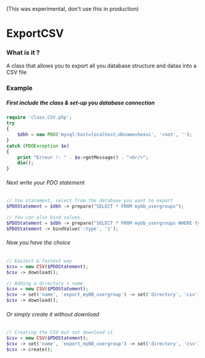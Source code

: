 (This was experimental, don't use this in production)

# ExportCSV
### What is it ?
A class that allows you to export all you database structure and datas into a CSV file

### Example

##### First include the class & set-up you database connection
```php
require 'class.CSV.php';
try
{
    $dbh = new PDO('mysql:host=localhost;dbname=hexui', 'root', '');
}
catch (PDOException $e)
{
    print "Erreur !: " . $e->getMessage() . "<br/>";
    die();
}
```
###### Next write your PDO statement
```php
// You statement, select from the database you want to export
$PDOStatement = $dbh -> prepare("SELECT * FROM mybb_usergroups");

// You can also bind values
$PDOStatement = $dbh -> prepare("SELECT * FROM mybb_usergroups WHERE type = :type");
$PDOStatement -> bindValue(':type', '1');
```
###### Now you have the choice
```php
// Easiest & fastest way
$csv = new CSV($PDOStatement);
$csv -> download();

// Adding a directory + name
$csv = new CSV($PDOStatement);
$csv -> set('name', 'export_myBB_usergroup') -> set('directory', 'csv');
$csv -> download();
```
###### Or simply create it without download
```php
// Creating the CSV but not download it
$csv = new CSV($PDOStatement);
$csv -> set('name', 'export_myBB_usergroup') -> set('directory', 'csv');
$csv -> create();
```
